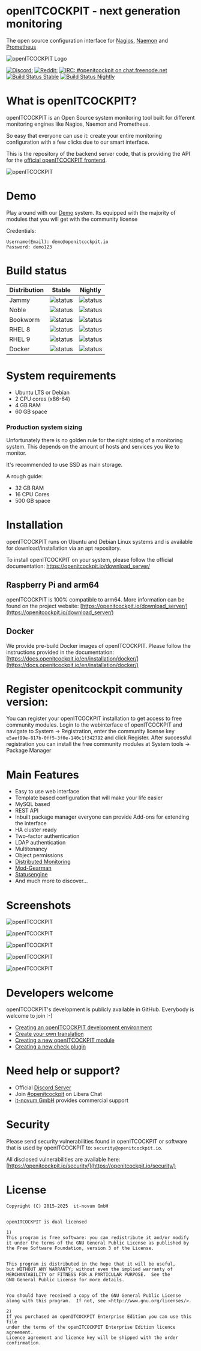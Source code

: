 # openITCOCKPIT - next generation monitoring

The open source configuration interface for [Nagios](https://www.nagios.org/), [Naemon](http://www.naemon.io/)
and [Prometheus](https://prometheus.io/)

![openITCOCKPIT Logo](https://openitcockpit.io/assets/images/site/logos/logo_open_it_cockpit_community_edition_rgb.svg)

[![Discord: ](https://img.shields.io/badge/Discord-Discord.svg?label=&logo=discord&logoColor=ffffff&color=7389D8&labelColor=6A7EC2)](https://discord.gg/G8KhxKuQ9G)
[![Reddit: ](https://img.shields.io/reddit/subreddit-subscribers/openitcockpit?style=social)](https://www.reddit.com/r/openitcockpit/)
[![IRC: #openitcockpit on chat.freenode.net](https://img.shields.io/badge/%23openitcockpit-Libera.Chat-blue.svg)](https://web.libera.chat/#openitcockpit)
[![Build Status Stable](https://drone.openitcockpit.io/buildStatus/icon?job=openitcockpit-packages%2Fstable&subject=stable)](https://drone.openitcockpit.io/buildStatus/icon?job=openitcockpit-packages%2Fstable&subject=stable)
[![Build Status Nightly](https://drone.openitcockpit.io/buildStatus/icon?job=openitcockpit-packages%2Fnightly&subject=nightly)](https://drone.openitcockpit.io/buildStatus/icon?job=openitcockpit-packages%2Fnightly&subject=nightly)

# What is openITCOCKPIT?

openITCOCKPIT is an Open Source system monitoring tool built for different monitoring engines like Nagios, Naemon and
Prometheus.

So easy that everyone can use it: create your entire monitoring configuration with a few clicks due to our smart
interface.

This is the repository of the backend server code, that is providing the API for
the [official openITCOCKPIT frontend](https://github.com/it-novum/openITCOCKPIT-frontend-angular).

![openITCOCKPIT](screenshots/dashboard.png?raw=true "openITCOCKPIT")

# Demo

Play around with our [Demo](https://demo.openitcockpit.io/) system. Its equipped with the majority of modules that you
will get with the community license

Credentials:

````
Username(Email): demo@openitcockpit.io
Password: demo123
````

# Build status

| Distribution | Stable                                                                                                           | Nightly                                                                                                           |
|--------------|------------------------------------------------------------------------------------------------------------------|-------------------------------------------------------------------------------------------------------------------|
| Jammy        | ![status](https://drone.openitcockpit.io/buildStatus/icon?job=openitcockpit-packages%2Fstable&style=flat-square) | ![status](https://drone.openitcockpit.io/buildStatus/icon?job=openitcockpit-packages%2Fnightly&style=flat-square) |
| Noble        | ![status](https://drone.openitcockpit.io/buildStatus/icon?job=openitcockpit-packages%2Fstable&style=flat-square) | ![status](https://drone.openitcockpit.io/buildStatus/icon?job=openitcockpit-packages%2Fnightly&style=flat-square) |
| Bookworm     | ![status](https://drone.openitcockpit.io/buildStatus/icon?job=openitcockpit-packages%2Fstable&style=flat-square) | ![status](https://drone.openitcockpit.io/buildStatus/icon?job=openitcockpit-packages%2Fnightly&style=flat-square) |
| RHEL 8       | ![status](https://drone.openitcockpit.io/buildStatus/icon?job=openitcockpit-packages%2Fstable&style=flat-square) | ![status](https://drone.openitcockpit.io/buildStatus/icon?job=openitcockpit-packages%2Fnightly&style=flat-square) |
| RHEL 9       | ![status](https://drone.openitcockpit.io/buildStatus/icon?job=openitcockpit-packages%2Fstable&style=flat-square) | ![status](https://drone.openitcockpit.io/buildStatus/icon?job=openitcockpit-packages%2Fnightly&style=flat-square) |
| Docker       | ![status](https://drone.openitcockpit.io/buildStatus/icon?job=openitcockpit-docker%2Fstable&style=flat-square)   | ![status](https://drone.openitcockpit.io/buildStatus/icon?job=openitcockpit-docker%2Fnightly&style=flat-square)   |

# System requirements

* Ubuntu LTS or Debian
* 2 CPU cores (x86-64)
* 4 GB RAM
* 60 GB space

### Production system sizing

Unfortunately there is no golden rule for the right sizing of a monitoring system. This depends on the amount of hosts
and services you like to monitor.

It's recommended to use SSD as main storage.

A rough guide:

* 32 GB RAM
* 16 CPU Cores
* 500 GB space

# Installation

openITCOCKPIT runs on Ubuntu and Debian Linux systems and is available for download/installation via an apt repository.

To install openITCOCKPIT on your system, please follow the official
documentation: https://openitcockpit.io/download_server/

## Raspberry Pi and arm64

openITCOCKPIT is 100% compatible to arm64. More information can be found on the project
website: [https://openitcockpit.io/download_server/](https://openitcockpit.io/download_server/)

## Docker

We provide pre-build Docker images of openITCOCKPIT. Please follow the instructions provided in the
documentation: [https://docs.openitcockpit.io/en/installation/docker/](https://docs.openitcockpit.io/en/installation/docker/)

# Register openitcockpit community version:

You can register your openITCOCKPIT installation to get access to free community modules.
Login to the webinterface of openITCOCKPIT and navigate to System -> Registration,
enter the community license key `e5aef99e-817b-0ff5-3f0e-140c1f342792` and click Register.
After successful registration you can install the free community modules at System tools -> Package Manager

# Main Features

* Easy to use web interface
* Template based configuration that will make your life easier
* MySQL based
* REST API
* Inbuilt package manager everyone can provide Add-ons for extending the interface
* HA cluster ready
* Two-factor authentication
* LDAP authentication
* Multitenancy
* Object permissions
* [Distributed Monitoring](https://docs.openitcockpit.io/en/configuration/distribute-module/)
* [Mod-Gearman](http://mod-gearman.org/)
* [Statusengine](http://statusengine.org/)
* And much more to discover...

# Screenshots

![openITCOCKPIT](screenshots/timeline.png?raw=true "Timeline")

![openITCOCKPIT](screenshots/mapmodule.png?raw=true "Maps")

![openITCOCKPIT](screenshots/event_correlation.png?raw=true "Event correlation")

![openITCOCKPIT](screenshots/downtime_report.png?raw=true "Downtime report")

![openITCOCKPIT](screenshots/current_state_report.png?raw=true "Current state report")

# Developers welcome

openITCOCKPIT's development is publicly available in GitHub. Everybody is welcome to join :-)

- [Creating an openITCOCKPIT development environment](https://docs.openitcockpit.io/en/development/setup-dev-env/)
- [Create your own translation](https://github.com/it-novum/openITCOCKPIT/issues/1573)
- [Creating a new openITCOCKPIT module](https://docs.openitcockpit.io/en/development/create-new-module/introduction/)
- [Creating a new check plugin](https://docs.openitcockpit.io/en/development/new-check-plugin/)

# Need help or support?

* Official [Discord Server](https://discord.gg/G8KhxKuQ9G)
* Join [#openitcockpit](https://web.libera.chat/#openitcockpit) on Libera Chat
* [it-novum GmbH](https://it-services.it-novum.com/support-2/) provides commercial support

# Security

Please send security vulnerabilities found in openITCOCKPIT or software that is used by openITCOCKPIT
to: `security@openitcockpit.io`.

All disclosed vulnerabilities are available
here: [https://openitcockpit.io/security/](https://openitcockpit.io/security/)

# License

```
Copyright (C) 2015-2025  it-novum GmbH


openITCOCKPIT is dual licensed

1)
This program is free software: you can redistribute it and/or modify
it under the terms of the GNU General Public License as published by
the Free Software Foundation, version 3 of the License.


This program is distributed in the hope that it will be useful,
but WITHOUT ANY WARRANTY; without even the implied warranty of
MERCHANTABILITY or FITNESS FOR A PARTICULAR PURPOSE.  See the
GNU General Public License for more details.


You should have received a copy of the GNU General Public License
along with this program.  If not, see <http://www.gnu.org/licenses/>.

2)
If you purchased an openITCOCKPIT Enterprise Edition you can use this file
under the terms of the openITCOCKPIT Enterprise Edition licence agreement.
Licence agreement and licence key will be shipped with the order
confirmation.
```
